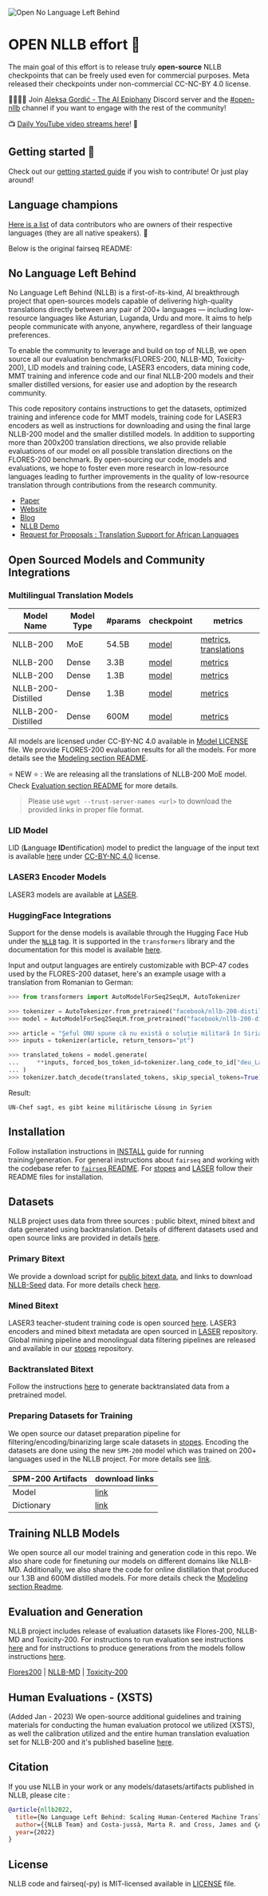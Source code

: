 ![Open No Language Left Behind](Open-NLLB.jpg?raw=true "NLLB")

# OPEN NLLB effort 🦜

The main goal of this effort is to release truly **open-source** NLLB checkpoints that can be freely used
even for commercial purposes. Meta released their checkpoints under non-commercial CC-NC-BY 4.0 license.

👨‍👩‍👧‍👦 Join [Aleksa Gordić - The AI Epiphany](https://discord.gg/peBrCpheKE) Discord server and the [#open-nllb](https://discord.gg/59DZDWgR5a) channel if you want to engage with the rest of the community!

📺 [Daily YouTube video streams here](https://www.youtube.com/@TheAIEpiphany)! 👀

## Getting started 🚀

Check out our [getting started guide](GETTING_STARTED.md) if you wish to contribute! Or just play around!

## Language champions

[Here is a list](https://docs.google.com/document/d/1myp6qZImAdAKBQS0-V6DgcLb7wGMnSMvV92cLvDOJbw) of data contributors who are owners of their respective languages (they are all native speakers). 🙏

Below is the original fairseq README:

## No Language Left Behind
No Language Left Behind (NLLB) is a first-of-its-kind, AI breakthrough project that open-sources models capable of delivering high-quality translations directly between any pair of 200+ languages — including low-resource languages like Asturian, Luganda, Urdu and more. It aims to help people communicate with anyone, anywhere, regardless of their language preferences.

To enable the community to leverage and build on top of NLLB, we open source all our evaluation benchmarks(FLORES-200, NLLB-MD, Toxicity-200), LID models and training code, LASER3 encoders, data mining code, MMT training and inference code and our final NLLB-200 models and their smaller distilled versions, for easier use and adoption by the research community.

This code repository contains instructions to get the datasets, optimized training and inference code for MMT models, training code for LASER3 encoders as well as instructions for downloading and using the final large NLLB-200 model and the smaller distilled models.
In addition to supporting more than 200x200 translation directions, we also provide reliable evaluations of our model on all possible translation directions on the FLORES-200 benchmark. By open-sourcing our code, models and evaluations, we hope to foster even more research in low-resource languages leading to further improvements in the quality of low-resource translation through contributions from the research community.



- [Paper](https://research.facebook.com/publications/no-language-left-behind/)
- [Website](https://ai.facebook.com/research/no-language-left-behind/)
- [Blog](https://ai.facebook.com/blog/nllb-200-high-quality-machine-translation/)
- [NLLB Demo](https://nllb.metademolab.com/)
- [Request for Proposals : Translation Support for African Languages](https://ai.facebook.com/research/request-for-proposals/translation-support-for-african-languages/)



## Open Sourced Models and Community Integrations

### Multilingual Translation Models
| Model Name | Model Type | #params | checkpoint | metrics |
| - | - | - | - | - |
| NLLB-200 | MoE | 54.5B |[model](https://tinyurl.com/nllb200moe54bmodel) | [metrics](https://tinyurl.com/nllb200moe54bmetrics), [translations](https://tinyurl.com/nllbflorestranslations) |
| NLLB-200 | Dense | 3.3B |[model](https://tinyurl.com/nllb200dense3bcheckpoint) | [metrics](https://tinyurl.com/nllb200dense3bmetrics) |
| NLLB-200 | Dense | 1.3B |[model](https://tinyurl.com/nllb200dense1bcheckpoint) | [metrics](https://tinyurl.com/nllb200dense1bmetrics) |
| NLLB-200-Distilled | Dense | 1.3B | [model](https://tinyurl.com/nllb200densedst1bcheckpoint) | [metrics](https://tinyurl.com/nllb200densedst1bmetrics) |
| NLLB-200-Distilled | Dense | 600M | [model](https://tinyurl.com/nllb200densedst600mcheckpoint) | [metrics](https://tinyurl.com/nllb200densedst600mmetrics) |

All models are licensed under CC-BY-NC 4.0 available in [Model LICENSE](LICENSE.model.md) file. We provide FLORES-200 evaluation results for all the models. For more details see the [Modeling section README](examples/nllb/modeling/README.md).

:star: NEW :star: : We are releasing all the translations of NLLB-200 MoE model. Check [Evaluation section README](examples/nllb/evaluation/README.md) for more details.


> Please use `wget --trust-server-names <url>` to download the provided links in proper file format.

### LID Model
LID (**L**anguage **ID**entification) model to predict the language of the input text is available [here](https://tinyurl.com/nllblid218e) under [CC-BY-NC 4.0](LICENSE.model.md) license.


### LASER3 Encoder Models
LASER3 models are available at [LASER](https://github.com/facebookresearch/LASER).


### HuggingFace Integrations

Support for the dense models is available through the Hugging Face Hub under the [`NLLB`](https://huggingface.co/models?other=nllb) tag. It is supported in the `transformers` library and the documentation for this model is available [here](https://huggingface.co/docs/transformers/main/en/model_doc/nllb#nllb).

Input and output languages are entirely customizable with BCP-47 codes used by the FLORES-200 dataset, here's an example usage with a translation from Romanian to German:

```python
>>> from transformers import AutoModelForSeq2SeqLM, AutoTokenizer

>>> tokenizer = AutoTokenizer.from_pretrained("facebook/nllb-200-distilled-600M", use_auth_token=True, src_lang="ron_Latn")
>>> model = AutoModelForSeq2SeqLM.from_pretrained("facebook/nllb-200-distilled-600M", use_auth_token=True)

>>> article = "Şeful ONU spune că nu există o soluţie militară în Siria"
>>> inputs = tokenizer(article, return_tensors="pt")

>>> translated_tokens = model.generate(
...     **inputs, forced_bos_token_id=tokenizer.lang_code_to_id["deu_Latn"], max_length=30
... )
>>> tokenizer.batch_decode(translated_tokens, skip_special_tokens=True)[0]
```
Result:
```
UN-Chef sagt, es gibt keine militärische Lösung in Syrien
```

## Installation
Follow installation instructions in [INSTALL](INSTALL.md) guide for running training/generation. For general instructions about `fairseq` and working with the codebase refer to [`fairseq` README](https://github.com/facebookresearch/fairseq). For [stopes](https://github.com/facebookresearch/stopes) and [LASER](https://github.com/facebookresearch/LASER) follow their README files for installation.

## Datasets
NLLB project uses data from three sources : public bitext, mined bitext and data generated using backtranslation. Details of different datasets used and open source links are provided in details [here](examples/nllb/data/README.md).

### Primary Bitext
We provide a download script for [public bitext data](examples/nllb/data/README.md), and links to download [NLLB-Seed](https://github.com/facebookresearch/flores/tree/main/nllb_seed) data. For more details check [here](examples/nllb/data/README.md).

### Mined Bitext
LASER3 teacher-student training code is open sourced [here](examples/nllb/laser_distillation/README.md). LASER3 encoders and mined bitext metadata are open sourced in [LASER](https://github.com/facebookresearch/LASER) repository.
Global mining pipeline and monolingual data filtering pipelines are released and available in our [stopes](https://github.com/facebookresearch/stopes) repository.

### Backtranslated Bitext
Follow the instructions [here](examples/nllb/data/README.md) to generate backtranslated data from a pretrained model.

### Preparing Datasets for Training
We open source our dataset preparation pipeline for filtering/encoding/binarizing large scale datasets in [stopes](https://github.com/facebookresearch/stopes). Encoding the datasets are done using the new `SPM-200` model which was trained on 200+ languages used in the NLLB project. For more details see [link](examples/nllb/modeling/README.md).

| SPM-200 Artifacts | download links |
| - | - |
| Model | [link](https://tinyurl.com/flores200sacrebleuspm) |
| Dictionary| [link](https://tinyurl.com/nllb200dictionary) |


## Training NLLB Models
We open source all our model training and generation code in this repo. We also share code for finetuning our models on different domains like NLLB-MD. Additionally, we also share the code for online distillation that produced our 1.3B and 600M distilled models. For more details check the [Modeling section Readme](examples/nllb/modeling/README.md).

## Evaluation and Generation
NLLB project includes release of evaluation datasets like Flores-200, NLLB-MD and Toxicity-200. For instructions to run evaluation see instructions [here](https://github.com/facebookresearch/flores/tree/main/flores200) and for instructions to produce generations from the models follow instructions [here](examples/nllb/modeling#generationevaluation).

[Flores200](https://github.com/facebookresearch/flores/tree/main/flores200) |
[NLLB-MD](https://github.com/facebookresearch/flores/tree/main/nllb_md) |
[Toxicity-200](https://github.com/facebookresearch/flores/tree/main/toxicity)

## Human Evaluations - (XSTS)
(Added Jan - 2023) We open-source additional guidelines and training materials for conducting the human evaluation protocol we utilized (XSTS), as well the calibration utilized and the entire human translation evaluation set for NLLB-200 and it's published baseline [here](examples/nllb/human_XSTS_eval/README.md).

## Citation
If you use NLLB in your work or any models/datasets/artifacts published in NLLB, please cite :

```bibtex
@article{nllb2022,
  title={No Language Left Behind: Scaling Human-Centered Machine Translation},
  author={{NLLB Team} and Costa-jussà, Marta R. and Cross, James and Çelebi, Onur and Elbayad, Maha and Heafield, Kenneth and Heffernan, Kevin and Kalbassi, Elahe and Lam, Janice and Licht, Daniel and Maillard, Jean and Sun, Anna and Wang, Skyler and Wenzek, Guillaume and Youngblood, Al and Akula, Bapi and Barrault, Loic and Mejia-Gonzalez, Gabriel and Hansanti, Prangthip and Hoffman, John and Jarrett, Semarley and Sadagopan, Kaushik Ram and Rowe, Dirk and Spruit, Shannon and Tran, Chau and Andrews, Pierre and Ayan, Necip Fazil and Bhosale, Shruti and Edunov, Sergey and Fan, Angela and Gao, Cynthia and Goswami, Vedanuj and Guzmán, Francisco and Koehn, Philipp and Mourachko, Alexandre and Ropers, Christophe and Saleem, Safiyyah and Schwenk, Holger and Wang, Jeff},
  year={2022}
}
```

## License
NLLB code and fairseq(-py) is MIT-licensed available in [LICENSE](LICENSE) file.
